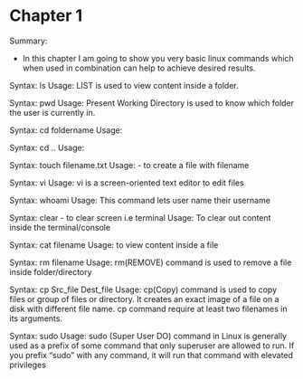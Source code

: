 # Chapter 1

Summary: 

- In this chapter I am going to show you very basic linux commands which when used in combination can help to achieve desired results.


Syntax: ls 
Usage: LIST is used to view content inside a folder.

Syntax: pwd
Usage: Present Working Directory is used to know which folder the user is currently in.

Syntax: cd foldername
Usage:

Syntax: cd .. 
Usage:

Syntax: touch filename.txt 
Usage: - to create a file with filename

Syntax: vi
Usage: vi is a screen-oriented text editor to edit files


Syntax: whoami
Usage: This command lets user name their username


Syntax: clear - to clear screen i.e terminal
Usage: To clear out content inside the terminal/console


Syntax: cat filename
Usage: to view content inside a file


Syntax: rm filename
Usage: rm(REMOVE) command is used to remove a file inside folder/directory


Syntax: cp Src_file Dest_file 
Usage: cp(Copy) command is used to copy files or group of files or directory. It creates an exact image of a file on a disk with different file name. cp command require at least two filenames in its arguments.


Syntax: sudo
Usage: sudo (Super User DO) command in Linux is generally used as a prefix of some command that only superuser are allowed to run. If you prefix “sudo” with any command, it will run that command with elevated privileges



